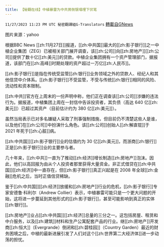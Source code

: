 ```yaml
---
title: 【秘翻在线】中植暴雷为中共房倒银塌埋下伏笔
---
```

`11/27/2023 11:23 PM UTC 秘密翻譯組G-Translators` [轉載自GNews](https://gnews.org/articles/2043726)

图片来源：yahoo

根据BBC News [[zh:11月27日]]报道，[[zh:中共国]]最大的[[zh:影子银行]]之一中植企业集团（ZEG）已被相关部门展开调查，该[[zh:公司]]向[[zh:房地产]][[zh:公司]]提供了数十亿[[zh:美元]]的贷款。中植企业集团拥有一个资产管理部门，据报道，该部门在[[zh:高峰]]时期处理的资产超过一万亿[[zh:人民币]]。

[[zh:影子银行]]是指在传统受监管[[zh:银行]]业务领域之外的贷款人、经纪人和其他信贷中介体系。[[zh:影子银行]]不受监管，不受与传统[[zh:银行]]相同的风险、流动性和资本限制。

[[zh:中共]]官方在上周末的一份声明中称，他们正在调查该[[zh:公司]]涉嫌的违法行为。据报道，中植集团上周在一封信中告诉投资者，其负债（高达 640 亿[[zh:美元]]）已超过其资产（目前估计约为 380 亿[[zh:美元]]）。

虽然当局表示已对多名嫌疑人采取了刑事强制措施，但目前仍不清楚这些人是谁，以及他们在[[zh:公司]]中扮演什么角色。该[[zh:公司]]创始人[[zh:解直锟]]于 2021 年死于[[zh:心脏]]病。

[[zh:中共国]][[zh:影子银行]]业的估值约为 30 亿[[zh:美元]]，而浙商[[zh:银行]]正是[[zh:影子银行]]业的主要参与者。

几十年来，[[zh:中共]]一直为了推动[[zh:经济]]增长制造[[zh:房地产]]泡沫。因此，他们以高回报为由从个人投资者那里获得大量资金。非正式借贷在[[zh:中共国]][[zh:经济]]中一直存在，但[[zh:影子银行]]真正兴起是在 2008 年全球[[zh:金融]]危机之后，当时正值信贷稀缺。

鉴于[[zh:中共国]][[zh:经济]]放缓和[[zh:房地产]]行业的危机，[[zh:影子银行]]专家安德鲁·科利尔（Andrew Collier）表示，中植暴雷可能只是一个更大问题的开始，这将进一步蔓延到其他形式的[[zh:影子银行]]，甚至可能影响到真正的实体[[zh:银行]]。

[[zh:房地产]]业占[[zh:中共国]][[zh:经济]]总量的三分之一。这包括房屋、租赁和中介服务，以及[[zh:建筑]]材料和生产公寓配套产品的行业。继[[zh:房地产]]开发商[[zh:恒大]]（Evergrande）倒闭和[[zh:碧桂园]]（Country Garden）最近的财务困境之后，中植的最新进展引发了人们对这个[[zh:世界第二大经济体]]进一步动荡的担忧。
